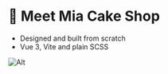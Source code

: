 # 🧁️ Meet Mia Cake Shop

- Designed and built from scratch
- Vue 3, Vite and plain SCSS


![Alt](https://repobeats.axiom.co/api/embed/84a24e5e60c716befff8e729557ad5c51f874a2d.svg "Repobeats analytics image")
